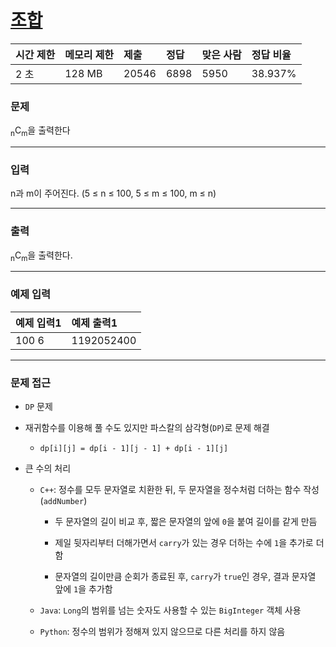 # [조합](https://www.acmicpc.net/problem/2407)

<div align = center>

| 시간 제한 | 메모리 제한 | 제출  | 정답 | 맞은 사람 | 정답 비율 |
| :-------- | :---------- | :---- | :--- | :-------- | :-------- |
| 2 초      | 128 MB      | 20546 | 6898 | 5950      | 38.937%   |

</div>

### 문제

<sub>n</sub>C<sub>m</sub>을 출력한다

---

### 입력

n과 m이 주어진다. (5 ≤ n ≤ 100, 5 ≤ m ≤ 100, m ≤ n)

---

### 출력

<sub>n</sub>C<sub>m</sub>을 출력한다.

---

### 예제 입력

| 예제 입력1 | 예제 출력1 |
| :--------- | :--------- |
| 100 6      | 1192052400 |

---

### 문제 접근

  - `DP` 문제

  - 재귀함수를 이용해 풀 수도 있지만 파스칼의 삼각형(`DP`)로 문제 해결

    - `dp[i][j] = dp[i - 1][j - 1] + dp[i - 1][j]`

  - 큰 수의 처리

    - `C++`: 정수를 모두 문자열로 치환한 뒤, 두 문자열을 정수처럼 더하는 함수 작성(`addNumber`)

      - 두 문자열의 길이 비교 후, 짧은 문자열의 앞에 `0`을 붙여 길이를 같게 만듬

      - 제일 뒷자리부터 더해가면서 `carry`가 있는 경우 더하는 수에 `1`을 추가로 더함

      - 문자열의 길이만큼 순회가 종료된 후, `carry`가 `true`인 경우, 결과 문자열 앞에 `1`을 추가함

    - `Java`: `Long`의 범위를 넘는 숫자도 사용할 수 있는 `BigInteger` 객체 사용

    - `Python`: 정수의 범위가 정해져 있지 않으므로 다른 처리를 하지 않음
